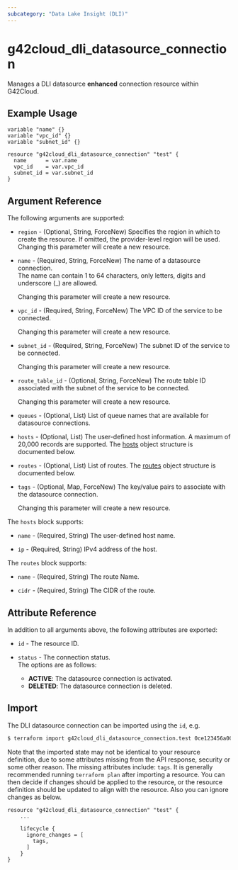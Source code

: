 ```yaml
---
subcategory: "Data Lake Insight (DLI)"
---
```


# g42cloud_dli_datasource_connection

Manages a DLI datasource **enhanced** connection resource within G42Cloud.  

## Example Usage

```hcl
variable "name" {}
variable "vpc_id" {}
variable "subnet_id" {}

resource "g42cloud_dli_datasource_connection" "test" {
  name      = var.name
  vpc_id    = var.vpc_id
  subnet_id = var.subnet_id
}
```

## Argument Reference

The following arguments are supported:

* `region` - (Optional, String, ForceNew) Specifies the region in which to create the resource.
  If omitted, the provider-level region will be used. Changing this parameter will create a new resource.

* `name` - (Required, String, ForceNew) The name of a datasource connection.  
  The name can contain 1 to 64 characters, only letters, digits and underscore (_) are allowed.

  Changing this parameter will create a new resource.

* `vpc_id` - (Required, String, ForceNew) The VPC ID of the service to be connected.

  Changing this parameter will create a new resource.

* `subnet_id` - (Required, String, ForceNew) The subnet ID of the service to be connected.

  Changing this parameter will create a new resource.

* `route_table_id` - (Optional, String, ForceNew) The route table ID associated with the subnet of the service to be
  connected.

  Changing this parameter will create a new resource.

* `queues` - (Optional, List) List of queue names that are available for datasource connections.

* `hosts` - (Optional, List) The user-defined host information. A maximum of 20,000 records are supported.
  The [hosts](#dli_hosts) object structure is documented below.

* `routes` - (Optional, List) List of routes. The [routes](#dli_routes) object structure is documented below.

* `tags` - (Optional, Map, ForceNew) The key/value pairs to associate with the datasource connection.

  Changing this parameter will create a new resource.

<a name="dli_hosts"></a>
The `hosts` block supports:

* `name` - (Required, String) The user-defined host name.

* `ip` - (Required, String) IPv4 address of the host.

<a name="dli_routes"></a>
The `routes` block supports:

* `name` - (Required, String) The route Name.

* `cidr` - (Required, String) The CIDR of the route.

## Attribute Reference

In addition to all arguments above, the following attributes are exported:

* `id` - The resource ID.

* `status` - The connection status.  
  The options are as follows:
    + **ACTIVE**: The datasource connection is activated.
    + **DELETED**: The datasource connection is deleted.

## Import

The DLI datasource connection can be imported using the `id`, e.g.

```bash
$ terraform import g42cloud_dli_datasource_connection.test 0ce123456a00f2591fabc00385ff1234
```

Note that the imported state may not be identical to your resource definition, due to some attributes missing from the
API response, security or some other reason. The missing attributes include: `tags`.
It is generally recommended running `terraform plan` after importing a resource.
You can then decide if changes should be applied to the resource, or the resource definition should be updated to
align with the resource. Also you can ignore changes as below.

```hcl
resource "g42cloud_dli_datasource_connection" "test" {
    ...

    lifecycle {
      ignore_changes = [
        tags,
      ]
    }
}
